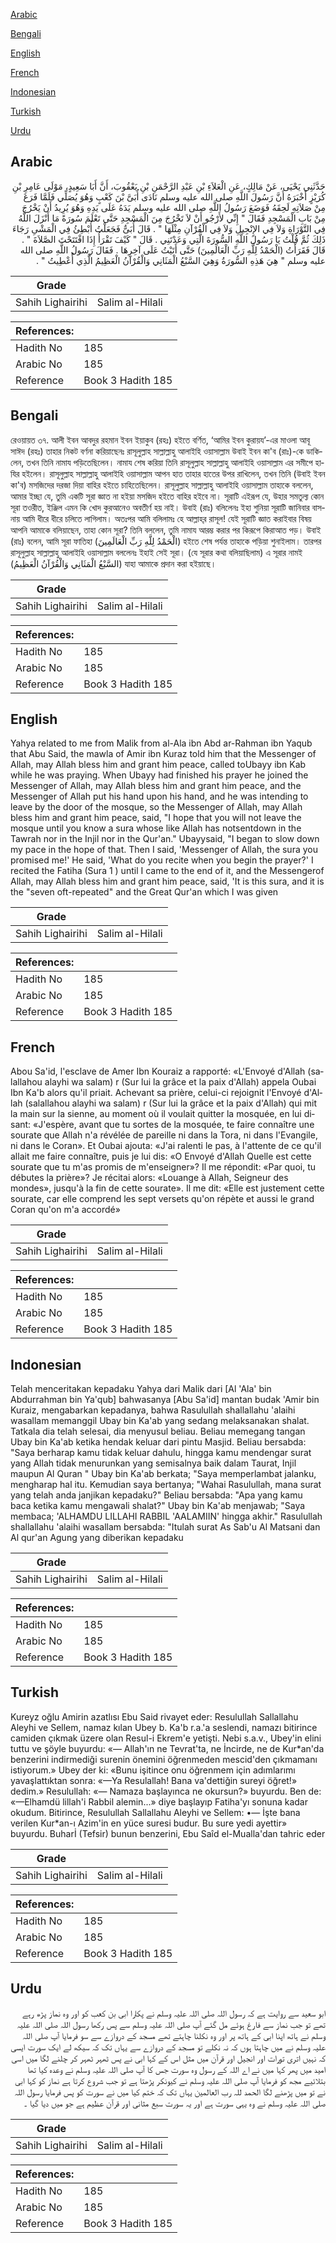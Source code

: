 [Arabic](#arabic)

[Bengali](#bengali)

[English](#english)

[French](#french)

[Indonesian](#indonesian)

[Turkish](#turkish)

[Urdu](#urdu)

## Arabic


<div dir="rtl" lang="ar" style={{fontSize:'larger',backgroundColor:'#f8f9fa',padding:20}}>
حَدَّثَنِي يَحْيَى، عَنْ مَالِكٍ، عَنِ الْعَلاَءِ بْنِ عَبْدِ الرَّحْمَنِ بْنِ يَعْقُوبَ، أَنَّ أَبَا سَعِيدٍ، مَوْلَى عَامِرِ بْنِ كُرَيْزٍ أَخْبَرَهُ أَنَّ رَسُولَ اللَّهِ صلى الله عليه وسلم نَادَى أُبَىَّ بْنَ كَعْبٍ وَهُوَ يُصَلِّي فَلَمَّا فَرَغَ مِنْ صَلاَتِهِ لَحِقَهُ فَوَضَعَ رَسُولُ اللَّهِ صلى الله عليه وسلم يَدَهُ عَلَى يَدِهِ وَهُوَ يُرِيدُ أَنْ يَخْرُجَ مِنْ بَابِ الْمَسْجِدِ فَقَالَ ‏"‏ إِنِّي لأَرْجُو أَنْ لاَ تَخْرُجَ مِنَ الْمَسْجِدِ حَتَّى تَعْلَمَ سُورَةً مَا أَنْزَلَ اللَّهُ فِي التَّوْرَاةِ وَلاَ فِي الإِنْجِيلِ وَلاَ فِي الْقُرْآنِ مِثْلَهَا ‏"‏ ‏.‏ قَالَ أُبَىٌّ فَجَعَلْتُ أُبْطِئُ فِي الْمَشْىِ رَجَاءَ ذَلِكَ ثُمَّ قُلْتُ يَا رَسُولَ اللَّهِ السُّورَةَ الَّتِي وَعَدْتَنِي ‏.‏ قَالَ ‏"‏ كَيْفَ تَقْرَأُ إِذَا افْتَتَحْتَ الصَّلاَةَ ‏"‏ ‏.‏ قَالَ فَقَرَأْتُ ‏(‏الْحَمْدُ لِلَّهِ رَبِّ الْعَالَمِينَ‏)‏ حَتَّى أَتَيْتُ عَلَى آخِرِهَا ‏.‏ فَقَالَ رَسُولُ اللَّهِ صلى الله عليه وسلم ‏"‏ هِيَ هَذِهِ السُّورَةُ وَهِيَ السَّبْعُ الْمَثَانِي وَالْقُرْآنُ الْعَظِيمُ الَّذِي أُعْطِيتُ ‏"‏ ‏.‏
</div>
<div style={{backgroundColor:'#f8f9fa',padding:20, marginBottom: 10}}><table> <thead> <tr> <th>Grade</th> <th></th> </tr> </thead> <tbody> <tr><td>Sahih Lighairihi</td><td>Salim al-Hilali</td></tr></tbody></table><table> <thead> <tr> <th>References:</th> <th></th> </tr> </thead> <tbody><tr><td>Hadith No</td><td>185</td></tr><tr><td>Arabic No</td><td>185</td></tr><tr><td>Reference</td><td>Book 3 Hadith 185</td></tr></tbody></table></div>

## Bengali


<div dir="ltr" lang="bn" style={{fontSize:'larger',backgroundColor:'#f8f9fa',padding:20}}>
রেওয়ায়ত ৩৭. আলী ইবন আবদুর রহমান ইবন ইয়াকুব (রহঃ) হইতে বর্ণিত, ‘আমির ইবন কুরায়য’-এর মাওলা আবূ সাঈদ (রহঃ) তাহার নিকট বর্ণনা করিয়াছেনঃ রাসূলুল্লাহ সাল্লাল্লাহু আলাইহি ওয়াসাল্লাম উবাই ইবন কা'ব (রাঃ)-কে ডাকিলেন, তখন তিনি নামায পড়িতেছিলেন। নামায শেষ করিয়া তিনি রাসূলুল্লাহ সাল্লাল্লাহু আলাইহি ওয়াসাল্লাম এর সমীপে হাযির হইলেন। রাসূলুল্লাহ সাল্লাল্লাহু আলাইহি ওয়াসাল্লাম আপন হাত তাহার হাতের উপর রাখিলেন, তখন তিনি (উবাই ইবন কা'ব) মসজিদের দরজা দিয়া বাহির হইতে চাহিতেছিলেন। রাসূলুল্লাহ সাল্লাল্লাহু আলাইহি ওয়াসাল্লাম তাহাকে বললেন, আমার ইচ্ছা যে, তুমি একটি সূরা জ্ঞাত না হইয়া মসজিদ হইতে বাহির হইবে না। সূরাটি এইরূপ যে, উহার সমতুল্য কোন সূরা তওরীত, ইঞ্জিল এমন কি খোদ কুরআনেও অবতীর্ণ হয় নাই। উবাই (রাঃ) বলিলেনঃ ইহা শুনিয়া সূরাটি জানিবার বাসনায় আমি ধীরে ধীরে চলিতে লাগিলাম। অতঃপর আমি বলিলামঃ হে আল্লাহ্‌র রাসূল! যেই সূরাটি জ্ঞাত করাইবার বিষয় আপনি আমাকে বলিয়াছেন, তাহা কোন সূরা? তিনি বললেন, তুমি নামায আরম্ভ করার পর কিরূপে কিরাআত পড়। উবাই (রাঃ) বলেন, আমি সূরা ফাতিহা (‏الْحَمْدُ لِلَّهِ رَبِّ الْعَالَمِينَ‏) হইতে শেষ পর্যন্ত তাহাকে পড়িয়া শুনাইলাম। তারপর রাসূলুল্লাহ সাল্লাল্লাহু আলাইহি ওয়াসাল্লাম বললেনঃ ইহাই সেই সূরা। (যে সূরার কথা বলিয়াছিলাম) এ সূরার নামই (السَّبْعُ الْمَثَانِي وَالْقُرْآنُ الْعَظِيمُ) যাহা আমাকে প্রদান করা হইয়াছে।
</div>
<div style={{backgroundColor:'#f8f9fa',padding:20, marginBottom: 10}}><table> <thead> <tr> <th>Grade</th> <th></th> </tr> </thead> <tbody> <tr><td>Sahih Lighairihi</td><td>Salim al-Hilali</td></tr></tbody></table><table> <thead> <tr> <th>References:</th> <th></th> </tr> </thead> <tbody><tr><td>Hadith No</td><td>185</td></tr><tr><td>Arabic No</td><td>185</td></tr><tr><td>Reference</td><td>Book 3 Hadith 185</td></tr></tbody></table></div>

## English


<div dir="ltr" lang="en" style={{fontSize:'larger',backgroundColor:'#f8f9fa',padding:20}}>
Yahya related to me from Malik from al-Ala ibn Abd ar-Rahman ibn Yaqub that Abu Said, the mawla of Amir ibn Kuraz told him that the Messenger of Allah, may Allah bless him and grant him peace, called toUbayy ibn Kab while he was praying. When Ubayy had finished his prayer he joined the Messenger of Allah, may Allah bless him and grant him peace, and the Messenger of Allah put his hand upon his hand, and he was intending to leave by the door of the mosque, so the Messenger of Allah, may Allah bless him and grant him peace, said, "I hope that you will not leave the mosque until you know a sura whose like Allah has notsentdown in the Tawrah nor in the Injil nor in the Qur'an." Ubayysaid, "I began to slow down my pace in the hope of that. Then I said, 'Messenger of Allah, the sura you promised me!' He said, 'What do you recite when you begin the prayer?' I recited the Fatiha (Sura 1 ) until I came to the end of it, and the Messengerof Allah, may Allah bless him and grant him peace, said, 'It is this sura, and it is the "seven oft-repeated" and the Great Qur'an which I was given
</div>
<div style={{backgroundColor:'#f8f9fa',padding:20, marginBottom: 10}}><table> <thead> <tr> <th>Grade</th> <th></th> </tr> </thead> <tbody> <tr><td>Sahih Lighairihi</td><td>Salim al-Hilali</td></tr></tbody></table><table> <thead> <tr> <th>References:</th> <th></th> </tr> </thead> <tbody><tr><td>Hadith No</td><td>185</td></tr><tr><td>Arabic No</td><td>185</td></tr><tr><td>Reference</td><td>Book 3 Hadith 185</td></tr></tbody></table></div>

## French


<div dir="ltr" lang="fr" style={{fontSize:'larger',backgroundColor:'#f8f9fa',padding:20}}>
Abou Sa'id, l'esclave de Amer Ibn Kouraiz a rapporté: «L'Envoyé d'Allah (salallahou alayhi wa salam) r (Sur lui la grâce et la paix d'Allah) appela Oubai Ibn Ka'b alors qu'il priait. Achevant sa prière, celui-ci rejoignit l'Envoyé d'Allah (salallahou alayhi wa salam) r (Sur lui la grâce et la paix d'Allah) qui mit la main sur la sienne, au moment où il voulait quitter la mosquée, en lui disant: «J'espère, avant que tu sortes de la mosquée, te faire connaître une sourate que Allah n'a révélée de pareille ni dans la Tora, ni dans l'Evangile, ni dans le Coran». Et Oubai ajouta: «J'ai ralenti le pas, à l'attente de ce qu'il allait me faire connaître, puis je lui dis: «O Envoyé d'Allah Quelle est cette sourate que tu m'as promis de m'enseigner»? Il me répondit: «Par quoi, tu débutes la prière»? Je récitai alors: «Louange à Allah, Seigneur des mondes», jusqu'à la fin de cette sourate». Il me dit: «Elle est justement cette sourate, car elle comprend les sept versets qu'on répète et aussi le grand Coran qu'on m'a accordé»
</div>
<div style={{backgroundColor:'#f8f9fa',padding:20, marginBottom: 10}}><table> <thead> <tr> <th>Grade</th> <th></th> </tr> </thead> <tbody> <tr><td>Sahih Lighairihi</td><td>Salim al-Hilali</td></tr></tbody></table><table> <thead> <tr> <th>References:</th> <th></th> </tr> </thead> <tbody><tr><td>Hadith No</td><td>185</td></tr><tr><td>Arabic No</td><td>185</td></tr><tr><td>Reference</td><td>Book 3 Hadith 185</td></tr></tbody></table></div>

## Indonesian


<div dir="ltr" lang="id" style={{fontSize:'larger',backgroundColor:'#f8f9fa',padding:20}}>
Telah menceritakan kepadaku Yahya dari Malik dari [Al 'Ala' bin Abdurrahman bin Ya'qub] bahwasanya [Abu Sa'id] mantan budak 'Amir bin Kuraiz, mengabarkan kepadanya, bahwa Rasulullah shallallahu 'alaihi wasallam memanggil Ubay bin Ka'ab yang sedang melaksanakan shalat. Tatkala dia telah selesai, dia menyusul beliau. Beliau memegang tangan Ubay bin Ka'ab ketika hendak keluar dari pintu Masjid. Beliau bersabda: "Saya berharap kamu tidak keluar dahulu, hingga kamu mendengar surat yang Allah tidak menurunkan yang semisalnya baik dalam Taurat, Injil maupun Al Quran " Ubay bin Ka'ab berkata; "Saya memperlambat jalanku, mengharap hal itu. Kemudian saya bertanya; "Wahai Rasulullah, mana surat yang telah anda janjikan kepadaku?" Beliau bersabda: "Apa yang kamu baca ketika kamu mengawali shalat?" Ubay bin Ka'ab menjawab; "Saya membaca; 'ALHAMDU LILLAHI RABBIL 'AALAMIIN' hingga akhir." Rasulullah shallallahu 'alaihi wasallam bersabda: "Itulah surat As Sab'u Al Matsani dan Al qur'an Agung yang diberikan kepadaku
</div>
<div style={{backgroundColor:'#f8f9fa',padding:20, marginBottom: 10}}><table> <thead> <tr> <th>Grade</th> <th></th> </tr> </thead> <tbody> <tr><td>Sahih Lighairihi</td><td>Salim al-Hilali</td></tr></tbody></table><table> <thead> <tr> <th>References:</th> <th></th> </tr> </thead> <tbody><tr><td>Hadith No</td><td>185</td></tr><tr><td>Arabic No</td><td>185</td></tr><tr><td>Reference</td><td>Book 3 Hadith 185</td></tr></tbody></table></div>

## Turkish


<div dir="ltr" lang="tr" style={{fontSize:'larger',backgroundColor:'#f8f9fa',padding:20}}>
Kureyz oğlu Amirin azatlısı Ebu Said rivayet eder: Resulullah Sallallahu Aleyhi ve Sellem, namaz kılan Ubey b. Ka'b r.a.'a seslendi, namazı bitirince camiden çıkmak üzere olan Resul-i Ekrem'e yetişti. Nebi s.a.v., Ubey'in elini tuttu ve şöyle buyurdu: «— Allah'ın ne Tevrat'ta, ne İncirde, ne de Kur*an'da benzerini indirmediği surenin önemini öğrenmeden mescid'den çıkmamanı istiyorum.» Ubey der ki: «Bunu işitince onu öğrenmem için adımlarımı yavaşlattıktan sonra: «—Ya Resulallah! Bana va'dettiğin sureyi öğret!» dedim.» Resulullah: «— Namaza başlayınca ne okursun?» buyurdu. Ben de: «—Elhamdü lillah'i Rabbil alemin...» diye başlayıp Fatiha'yı sonuna kadar okudum. Bitirince, Resulullah Sallallahu Aleyhi ve Sellem: •— İşte bana verilen Kur*an-ı Azim'in en yüce suresi budur. Bu sure yedi ayettir» buyurdu. Buharİ (Tefsir) bunun benzerini, Ebu Saîd el-Mualla'dan tahric eder
</div>
<div style={{backgroundColor:'#f8f9fa',padding:20, marginBottom: 10}}><table> <thead> <tr> <th>Grade</th> <th></th> </tr> </thead> <tbody> <tr><td>Sahih Lighairihi</td><td>Salim al-Hilali</td></tr></tbody></table><table> <thead> <tr> <th>References:</th> <th></th> </tr> </thead> <tbody><tr><td>Hadith No</td><td>185</td></tr><tr><td>Arabic No</td><td>185</td></tr><tr><td>Reference</td><td>Book 3 Hadith 185</td></tr></tbody></table></div>

## Urdu


<div dir="rtl" lang="ur" style={{fontSize:'larger',backgroundColor:'#f8f9fa',padding:20}}>
ابو سعید سے روایت ہے کہ رسول اللہ صلی اللہ علیہ وسلم نے پکارا ابی بن کعب کو اور وہ نماز پڑھ رہے تھے تو جب نماز سے فارغ ہوئے مل گئے آپ صلی اللہ علیہ وسلم سے پس رکھا رسول اللہ صلی اللہ علیہ وسلم نے ہاتھ اپنا ابی کے ہاتھ پر اور وہ نکلنا چاہتے تھے مسجد کے دروازے سے سو فرمایا آپ صلی اللہ علیہ وسلم نے میں چاہتا ہوں کہ نہ نکلے تو مسجد کے دروازے سے یہاں تک کہ سیکھ لے ایک سورت ایسی کہ نہیں اتری تورات اور انجیل اور قرآن میں مثل اس کے کہا ابی نے پس ٹھہر ٹھہر کر چلنے لگا میں اسی امید میں پھر کہا میں نے اے اللہ کے رسول وہ سورت جس کا آپ صلی اللہ علیہ وسلم نے وعدہ کیا تھا بتلائیے مجھ کو فرمایا آپ صلی اللہ علیہ وسلم نے کیونکر پڑھتا ہے تو جب شروع کرتا ہے نماز کو کہا ابی نے تو میں پڑھنے لگا الحمد للہ رب العالمین یہاں تک کہ ختم کیا میں نے سورت کو پس فرمایا رسول اللہ صلی اللہ علیہ وسلم نے وہ یہی سورت ہے اور یہ سورت سبع مثانی اور قرآن عظیم ہے جو میں دیا گیا ۔
</div>
<div style={{backgroundColor:'#f8f9fa',padding:20, marginBottom: 10}}><table> <thead> <tr> <th>Grade</th> <th></th> </tr> </thead> <tbody> <tr><td>Sahih Lighairihi</td><td>Salim al-Hilali</td></tr></tbody></table><table> <thead> <tr> <th>References:</th> <th></th> </tr> </thead> <tbody><tr><td>Hadith No</td><td>185</td></tr><tr><td>Arabic No</td><td>185</td></tr><tr><td>Reference</td><td>Book 3 Hadith 185</td></tr></tbody></table></div>